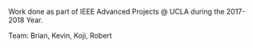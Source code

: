 Work done as part of IEEE Advanced Projects @ UCLA during the 2017-2018 Year.

Team: Brian, Kevin, Koji, Robert